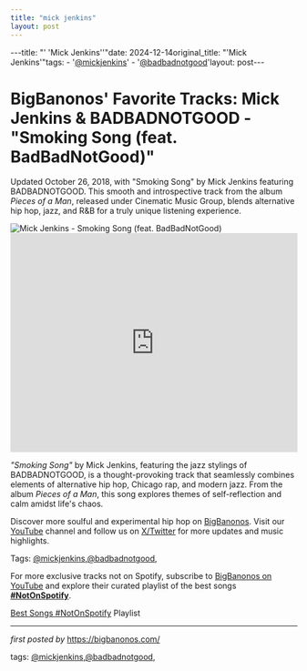 ```yaml
---
title: "mick jenkins"
layout: post
---
```

---title: "' 'Mick Jenkins''"date: 2024-12-14original_title: "'Mick Jenkins'"tags:  - '[@mickjenkins](/tags/mickjenkins/)'  - '[@badbadnotgood](/tags/badbadnotgood/)'layout: post---<!-- Post Title --><h1 >BigBanonos' Favorite Tracks: Mick Jenkins & BADBADNOTGOOD - "Smoking Song (feat. BadBadNotGood)"</h1> <!-- Introductory Text --><p >Updated October 26, 2018, with "Smoking Song" by Mick Jenkins featuring BADBADNOTGOOD. This smooth and introspective track from the album <em>Pieces of a Man</em>, released under Cinematic Music Group, blends alternative hip hop, jazz, and R&B for a truly unique listening experience.</p> <!-- Featured Image --><div > <img src="https://i1.sndcdn.com/avatars-000750260299-uf0gq3-t240x240.jpg" alt="Mick Jenkins - Smoking Song (feat. BadBadNotGood)" /></div> <!-- YouTube Video Embed --><div > <iframe width="100%" height="385" src="https://www.youtube.com/embed/Ggg2kDKcnw8" title="Mick Jenkins - Smoking Song (Feat. BadBadNotGood) [Official Audio]" frameborder="0" allow="accelerometer; autoplay; clipboard-write; encrypted-media; gyroscope; picture-in-picture; web-share" referrerpolicy="strict-origin-when-cross-origin" allowfullscreen></iframe></div> <!-- Song Information --><div > <p><em>"Smoking Song"</em> by Mick Jenkins, featuring the jazz stylings of BADBADNOTGOOD, is a thought-provoking track that seamlessly combines elements of alternative hip hop, Chicago rap, and modern jazz. From the album <em>Pieces of a Man</em>, this song explores themes of self-reflection and calm amidst life's chaos.</p></div> <!-- Footer Links --><div > <p>Discover more soulful and experimental hip hop on <a href="https://bigbanonos.com/" target="_blank">BigBanonos</a>. Visit our <a href="https://www.youtube.com/[@BigBanonos](/tags/BigBanonos/)" target="_blank">YouTube</a> channel and follow us on <a href="https://x.com/bigbanonos" target="_blank">X/Twitter</a> for more updates and music highlights.</p></div> <!-- Tags --><p >Tags: [@mickjenkins](/tags/mickjenkins/),[@badbadnotgood](/tags/badbadnotgood/),</p><!--Subscribe and Playlist Links--><div>    <p>For more exclusive tracks not on Spotify, subscribe to <a href="https://www.youtube.com/[@BigBanonos](/tags/BigBanonos/)" target="_blank">BigBanonos on YouTube</a> and explore their curated playlist of the best songs <strong>[#NotOnSpotify](/tags/NotOnSpotify/)</strong>.</p>    <p><a href="https://www.youtube.com/playlist?list=PLtuNtuTatqI0kFahUCbtbfenC_ET5O_tr" target="_blank">Best Songs [#NotOnSpotify](/tags/NotOnSpotify/) Playlist<br /></a></p></div><hr /><p><em>first posted by</em> <a href="https://bigbanonos.com/" rel="noopener" target="_new">https://bigbanonos.com/</a></p><p>tags: [@mickjenkins](/tags/mickjenkins/),[@badbadnotgood](/tags/badbadnotgood/),</p>